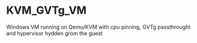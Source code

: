 # KVM_GVTg_VM
Windows VM running on Qemu/KVM with cpu pinning, GVTg passthrought and hypervisor hydden grom the guest
